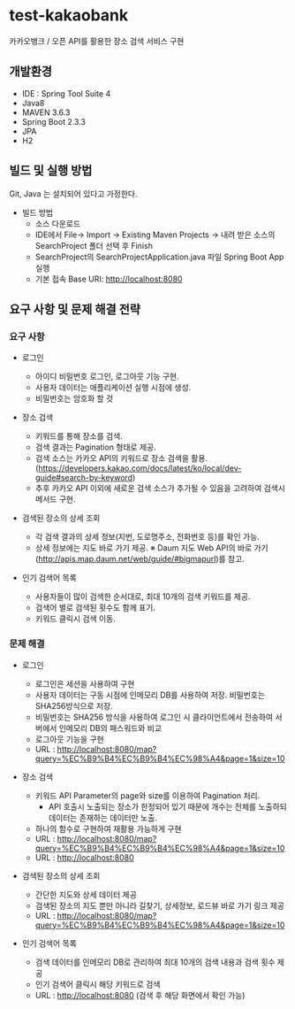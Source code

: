 # test-kakaobank
카카오뱅크 / 오픈 API를 활용한 장소 검색 서비스 구현

## 개발환경
- IDE : Spring Tool Suite 4
- Java8
- MAVEN 3.6.3
- Spring Boot 2.3.3
- JPA
- H2


## 빌드 및 실행 방법
Git, Java 는 설치되어 있다고 가정한다.

- 빌드 방법
  - 소스 다운로드
  - IDE에서 File-> Import -> Existing Maven Projects -> 내려 받은 소스의 SearchProject 폴더 선택 후 Finish
  - SearchProject의 SearchProjectApplication.java 파일 Spring Boot App 실행
  - 기본 접속 Base URI: <http://localhost:8080>

## 요구 사항 및 문제 해결 전략
### 요구 사항
- 로그인
  - 아이디 비밀번호 로그인, 로그아웃 기능 구현.
  - 사용자 데이터는 애플리케이션 실행 시점에 생성.
  - 비밀번호는 암호화 할 것
         
- 장소 검색
  - 키워드를 통해 장소를 검색.
  - 검색 결과는 Pagination 형태로 제공.
  - 검색 소스는 카카오 API의 키워드로 장소 검색을 활용.
    (https://developers.kakao.com/docs/latest/ko/local/dev-guide#search-by-keyword)
  - 추후 카카오 API 이외에 새로운 검색 소스가 추가될 수 있음을 고려하여 검색시 메서드 구현.
    
- 검색된 장소의 상세 조회
  - 각 검색 결과의 상세 정보(지번, 도로명주소, 전화번호 등)를 확인 가능.
  - 상세 정보에는 지도 바로 가기 제공.
    ※ Daum 지도 Web API의 바로 가기(http://apis.map.daum.net/web/guide/#bigmapurl)를 참고.
  
- 인기 검색어 목록
  - 사용자들이 많이 검색한 순서대로, 최대 10개의 검색 키워드를 제공.
  - 검색어 별로 검색된 횟수도 함께 표기.
  - 키워드 클릭시 검색 이동.   
    
### 문제 해결
- 로그인
  - 로그인은 세션을 사용하여 구현
  - 사용자 데이터는 구동 시점에 인메모리 DB를 사용하여 저장. 비밀번호는 SHA256방식으로 저장.
  - 비밀번호는 SHA256 방식을 사용하여 로그인 시 클라이언트에서 전송하여 서버에서 인메모리 DB의 패스워드와 비교
  - 로그아웃 기능을 구현
  - URL : <http://localhost:8080/map?query=%EC%B9%B4%EC%B9%B4%EC%98%A4&page=1&size=10>
  
- 장소 검색
  - 키워드 API Parameter의 page와 size를 이용하여 Pagination 처리.
    - API 호출시 노출되는 장소가 한정되어 있기 때문에 개수는 전체를 노출하되 데이터는 존재하는 데이터만 노출.
  - 하나의 함수로 구현하여 재활용 가능하게 구현  
  - URL : <http://localhost:8080/map?query=%EC%B9%B4%EC%B9%B4%EC%98%A4&page=1&size=10>
  - URL : <http://localhost:8080>
  
- 검색된 장소의 상세 조회
  - 간단한 지도와 상세 데이터 제공
  - 검색된 장소의 지도 뿐만 아니라 길찾기, 상세정보, 로드뷰 바로 가기 링크 제공
  - URL : <http://localhost:8080/map?query=%EC%B9%B4%EC%B9%B4%EC%98%A4&page=1&size=10>
  
- 인기 검색어 목록
  - 검색 데이터를 인메모리 DB로 관리하여 최대 10개의 검색 내용과 검색 횟수 제공
  - 인기 검색어 클릭시 해당 키워드로 검색
  - URL : <http://localhost:8080> (검색 후 해당 화면에서 확인 가능)

